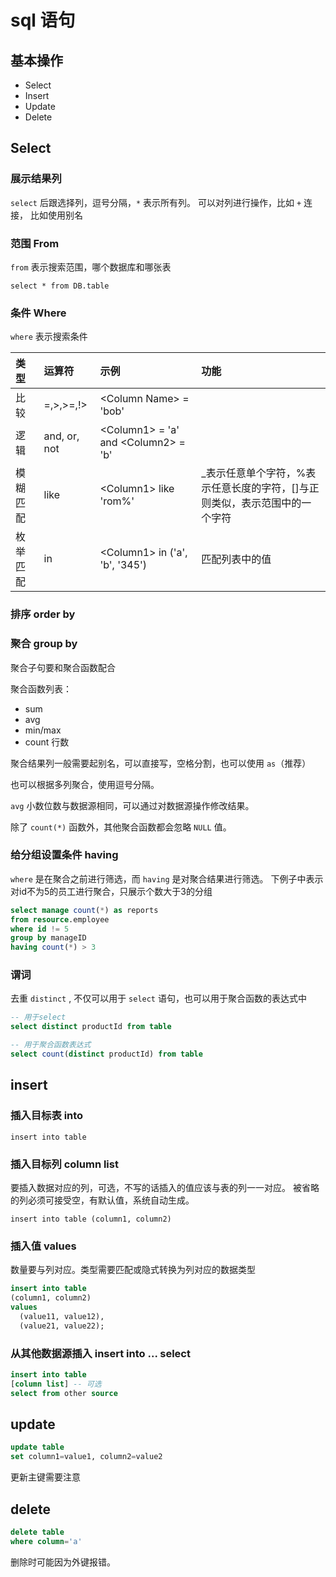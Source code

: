 # sql 语句

## 基本操作

* Select
* Insert
* Update
* Delete

## Select

### 展示结果列

`select` 后跟选择列，逗号分隔，`*` 表示所有列。
可以对列进行操作，比如 `+` 连接，
比如使用别名

### 范围 From

`from` 表示搜索范围，哪个数据库和哪张表

`select * from DB.table`

### 条件 Where

`where` 表示搜索条件

| 类型 | 运算符 | 示例 | 功能 |
| :--- | :---- | :--- | :--- |
| 比较 | =,>,>=,!> | \<Column Name\> = 'bob' |  |
| 逻辑 | and, or, not | \<Column1\> = 'a' and \<Column2\> = 'b' | |
| 模糊匹配 | like | \<Column1\> like 'rom%' | _表示任意单个字符，%表示任意长度的字符，[]与正则类似，表示范围中的一个字符 |
| 枚举匹配 | in | \<Column1\> in ('a', 'b', '345') | 匹配列表中的值 |

<!-- TODO ALL,ANY,SOME,   EXISTS  -->

### 排序 order by

### 聚合 group by

聚合子句要和聚合函数配合

聚合函数列表：

* sum
* avg
* min/max
* count 行数

聚合结果列一般需要起别名，可以直接写，空格分割，也可以使用 `as`（推荐）

也可以根据多列聚合，使用逗号分隔。

`avg` 小数位数与数据源相同，可以通过对数据源操作修改结果。

除了 `count(*)` 函数外，其他聚合函数都会忽略 `NULL` 值。

### 给分组设置条件 having

`where` 是在聚合之前进行筛选，而 `having` 是对聚合结果进行筛选。
下例子中表示 对id不为5的员工进行聚合，只展示个数大于3的分组

```sql
select manage count(*) as reports
from resource.employee
where id != 5
group by manageID
having count(*) > 3
```

### 谓词

去重 `distinct` , 不仅可以用于 `select` 语句，也可以用于聚合函数的表达式中

```sql
-- 用于select
select distinct productId from table

-- 用于聚合函数表达式
select count(distinct productId) from table
```

<!-- TODO ALL -->

## insert

### 插入目标表 into

`insert into table`

### 插入目标列 column list

要插入数据对应的列，可选，不写的话插入的值应该与表的列一一对应。
被省略的列必须可接受空，有默认值，系统自动生成。

`insert into table (column1, column2)`

### 插入值 values

数量要与列对应。类型需要匹配或隐式转换为列对应的数据类型

```sql
insert into table
(column1, column2)
values 
  (value11, value12),
  (value21, value22);
```

### 从其他数据源插入 insert into ... select

```sql
insert into table
[column list] -- 可选
select from other source
```

## update

```sql
update table
set column1=value1, column2=value2
```

更新主键需要注意

## delete

```sql
delete table
where column='a'
```

删除时可能因为外键报错。
